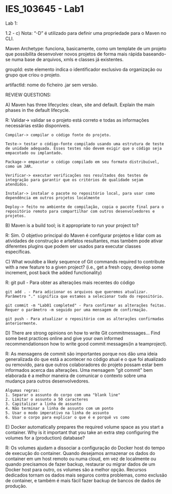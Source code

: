 # IES_103645 - Lab1

Lab 1:

1.2 - c) 
Nota: “-D” é utilizado para definir uma propriedade para o Maven no CLI.

Maven Archetype: funciona, basicamente, como um template de um projeto que possibilita desenvolver novos projetos de forma mais rápida baseando-se numa base de arquivos, xmls e classes já existentes.

groupId: este elemento indica o identificador exclusivo da organização ou grupo que criou o projeto.

artifactId: nome do ficheiro .jar sem versão.

REVIEW QUESTIONS:

A) Maven has three lifecycles: clean, site and default. Explain the main phases in the default lifecycle.

R:  Validar-> validar se o projeto está correto e todas as informações necessárias estão disponíveis.

    Compilar-> compilar o código fonte do projeto.

    Teste-> testar o código-fonte compilado usando uma estrutura de teste de unidade adequada. Esses testes não devem exigir que o código seja empacotado ou implantado.

    Package-> empacotar o código compilado em seu formato distribuível, como um JAR.

    Verificar-> executar verificações nos resultados dos testes de integração para garantir que os critérios de qualidade sejam atendidos.

    Instalar-> instalar o pacote no repositório local, para usar como dependência em outros projetos localmente

    Deploy-> feito no ambiente de compilação, copia o pacote final para o repositório remoto para compartilhar com outros desenvolvedores e projetos.

B) Maven is a build tool; is it appropriate to run your project to?

R: Sim. O objetivo principal do Maven é configurar projetos e lidar com as atividades de construção e artefatos resultantes, mas também pode ativar diferentes plugins que podem ser usados ​​para executar classes específicas.

C) What wouldbe a likely sequence of Git commands required to contribute with a new feature to a given project? (i.e., get a fresh copy, develop some increment, post back the added functionality)

R:  git pull - Para obter as alterações mais recentes do código

    git add . - Para adicionar os arquivos que queremos atualizar. Parâmetro "." significa que estamos a selecionar tudo do repositório.

    git commit -m "Lab01 completed" - Para confirmar as alterações feitas. Requer o parâmetro -m seguido por uma mensagem de confirmação.

    git push - Para atualizar o repositório com as alterações confirmadas anteriormente.

D) There are strong opinions on how to write Git commitmessages... Find some best practices online and give your own informed recommendationson how to write good commit messages(in a teamproject).

R:  As mensagens de commit são importantes porque nos dão uma ideia generalizada do que está a acontecer no código atual e o que foi atualizado ou removido, para que outros colaboradores do projeto possam estar bem informados acerca das alterações. Uma mensagem "git commit" bem elaborada é a melhor maneira de comunicar o contexto sobre uma mudança para outros desenvolvedores.

    Algumas regras:
    1. Separar o assunto do corpo com uma "blank line"
    2. Limitar o assunto a 50 caracteres
    3. Capitalizar a linha de assunto
    4. Não terminar a linha de assunto com um ponto
    5. Usar o modo imperativo na linha de assunto
    6. Usar o corpo para explicar o que é e porquê vs como

E) Docker automatically prepares the required volume space as you start a container. Why is it important that you take an extra step configuring the volumes for a (production) database?

R: Os volumes ajudam a dissociar a configuração do Docker host do tempo de execução do container. Quando desejamos armazenar os dados do container em um host remoto ou numa cloud, em vez de localmente ou quando precisamos de fazer backup, restaurar ou migrar dados de um Docker host para outro, os volumes são a melhor opção.
Recursos dedicados tornam os dados mais seguros contra problemas, como exclusão de container, e também é mais fácil fazer backup de bancos de dados de produção.
